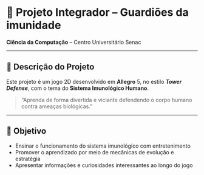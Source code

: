 # 🚀 Projeto Integrador – Guardiões da imunidade

**Ciência da Computação** – Centro Universitário Senac

---

## 📝 Descrição do Projeto  
Este projeto é um jogo 2D desenvolvido em **Allegro** 5, no estilo **_Tower Defense_**, com o tema do **Sistema Imunológico Humano**.

> “Aprenda de forma divertida e viciante defendendo o corpo humano contra ameaças biológicas.”

---

## 🎯 Objetivo  
- Ensinar o funcionamento do sistema imunológico com entretenimento  
- Promover o aprendizado por meio de mecânicas de evolução e estratégia  
- Apresentar informações e curiosidades interessantes ao longo do jogo  
